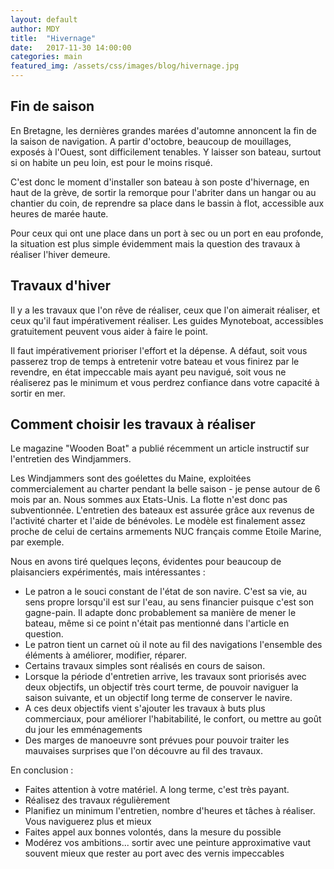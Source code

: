 ```yaml
---
layout: default
author: MDY
title:  "Hivernage"
date:   2017-11-30 14:00:00
categories: main
featured_img: /assets/css/images/blog/hivernage.jpg
---
```

## Fin de saison
En Bretagne, les dernières grandes marées d'automne annoncent la fin de la saison de navigation. A partir d'octobre, beaucoup de mouillages, exposés à l'Ouest, sont difficilement tenables. Y laisser son bateau, surtout si on habite un peu loin, est pour le moins risqué. 
<!--break-->
C'est donc le moment d'installer son bateau à son poste d'hivernage, en haut de la grève, de sortir la remorque pour l'abriter dans un hangar ou au chantier du coin, 
de  reprendre sa place dans le bassin à flot, accessible aux heures de marée haute. 

Pour ceux qui ont une place dans un port à sec ou un port en eau profonde, la situation est plus simple évidemment mais la question des travaux à réaliser l'hiver demeure.

## Travaux d'hiver
Il y a les travaux que l'on rêve de réaliser, ceux que l'on aimerait réaliser, et ceux qu'il faut impérativement réaliser. Les guides Mynoteboat, accessibles gratuitement peuvent vous aider à faire le point.

Il faut impérativement prioriser l'effort et la dépense. A défaut, soit vous passerez trop de temps à entretenir votre bateau et vous finirez par le revendre, en état impeccable mais ayant peu navigué, soit vous ne réaliserez pas le minimum et vous perdrez confiance dans votre capacité à sortir en mer.

## Comment choisir les travaux à réaliser
Le magazine "Wooden Boat"  a publié récemment un article instructif sur l'entretien des Windjammers. 

Les Windjammers sont des goélettes du Maine, exploitées commercialement au charter pendant la belle saison - je pense autour de 6 mois par an. Nous sommes aux Etats-Unis. La flotte n'est donc pas subventionnée. L'entretien des bateaux est assurée grâce aux revenus de l'activité charter et l'aide de bénévoles. Le modèle est finalement assez proche de celui de certains armements NUC français comme Etoile Marine, par exemple. 

Nous en avons tiré quelques leçons, évidentes pour beaucoup de plaisanciers expérimentés, mais intéressantes :

* Le patron a le souci constant de l'état de son navire. C'est sa vie, au sens propre lorsqu'il est sur l'eau, au sens financier puisque c'est son gagne-pain. Il adapte donc probablement sa manière de mener le bateau, même si ce point n'était pas mentionné dans l'article en question.
* Le patron tient un carnet où il note au fil des navigations l'ensemble des éléments à améliorer, modifier, réparer.
* Certains travaux simples sont réalisés en cours de saison.
* Lorsque la période d'entretien arrive, les travaux sont priorisés avec deux objectifs, un objectif très court terme, de pouvoir naviguer la saison suivante, et un objectif long terme de conserver le navire.
* A ces deux objectifs vient s'ajouter les travaux à buts plus commerciaux, pour améliorer l'habitabilité, le confort, ou mettre au goût du jour les emménagements
* Des marges de manoeuvre sont prévues pour pouvoir traiter les mauvaises surprises que l'on découvre au fil des travaux.

En conclusion :

* Faites attention à votre matériel. A long terme, c'est très payant.
* Réalisez des travaux régulièrement
* Planifiez un minimum l'entretien, nombre d'heures et tâches à réaliser.  Vous naviguerez plus et mieux
* Faites appel aux bonnes volontés, dans la mesure du possible
* Modérez vos ambitions... sortir avec une peinture approximative vaut souvent mieux que rester au port avec des vernis impeccables


 

